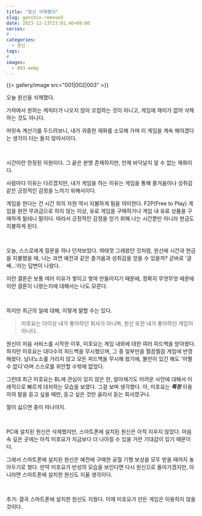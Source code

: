 ```yaml
---
title: "원신 삭제했다"
slug: genshin-removed
date: 2023-12-13T23:01:46+09:00
series:
#  - 
categories:
  - 원신
tags:
#  - 
images:
  - 003.webp
---
```


{{< gallery/image src="001|002|003" >}}

오늘 원신을 삭제했다.

가챠에서 원하는 캐릭터가 나오지 않아 꼬접하는 것이 아니고, 게임에 재미가 없어 삭제하는 것도 아니다.

머릿속 계산기를 두드려보니, 내가 귀중한 재화를 소모해 가며 이 게임을 계속 해야겠다는 생각이 더는 들지 않아서이다.

&nbsp;

시간이란 한정된 자원이다. 그 끝은 분명 존재하지만, 언제 바닥날지 알 수 없는 재화이다.

사람마다 이유는 다르겠지만, 내가 게임을 하는 이유는 게임을 통해 즐거움이나 성취감 같은 긍정적인 감정을 느끼기 위해서이다.

게임을 한다는 건 시간 외의 자원 역시 지불하게 됨을 의미한다. F2P(Free to Play) 게임을 완전 무과금으로 하지 않는 이상, 유료 게임을 구매하거나 게임 내 유료 상품을 구매하게 될테니 말이다. 따라서 긍정적인 감정을 얻기 위해 나는 시간뿐만 아니라 현금도 지불하게 된다.

&nbsp;

오늘, 스스로에게 질문을 하나 던져보았다. 여태껏 그래왔던 것처럼, 원신에 시간과 현금을 지불했을 때, 나는 과연 예전과 같은 즐거움과 성취감을 얻을 수 있을까? 곧바로 '글쎄...'라는 답변이 나왔다.

이런 결론은 보통 여러 이유가 쌓이고 쌓여 만들어지기 때문에, 정확히 무엇무엇 때문에 이런 결론이 나왔는지에 대해서는 나도 모른다.

&nbsp;

하지만 최근의 일에 대해, 이렇게 말할 수는 있다.

> 미호요는 더이상 내가 좋아하던 회사가 아니며, 원신 또한 내가 좋아하던 게임이 아니다.

원신이 처음 서비스를 시작한 이후, 미호요는 게임 내외에 대한 여러 피드백을 받아왔다. 하지만 미호요는 대다수의 피드백을 무시했으며, 그 중 일부만을 찔끔찔끔 게임에 반영해왔다. 남녀노소를 가리지 않고 모든 피드백을 무시해 왔기에, 불만이 있긴 해도 '어쩔 수 없다'라며 스스로를 위안할 수밖에 없었다.

그런데 최근 미호요는 BL에 관심이 있지 않은 한, 알아채기도 어려운 사안에 대해서 이례적으로 빠르게 대처하는 모습을 보였다. 그걸 보며 생각했다. 아, 미호요는 ***특정*** 이용자의 말을 듣고 싶을 때만, 듣고 싶은 것만 골라서 듣는 회사였구나.

절이 싫으면 중이 떠나야지.

&nbsp;

PC에 설치된 원신은 삭제했지만, 스마트폰에 설치된 원신은 아직 지우지 않았다. 마음속 깊은 곳에는 아직 미호요가 지금보다 더 나아질 수 있을 거란 기대감이 있기 때문이다.

그래서 스마트폰에 설치된 원신은 예전에 구매한 공월 기행 보상을 모두 받을 때까지 놓아두기로 했다. 만약 미호요가 반성의 모습을 보인다면 다시 원신으로 돌아가겠지만, 아니라면 스마트폰에 설치한 원신도 지울 생각이다.

&nbsp;

추가: 결국 스마트폰에 설치한 원신도 지웠다. 이제 미호요가 만든 게임은 이용하지 않을 것이다.
